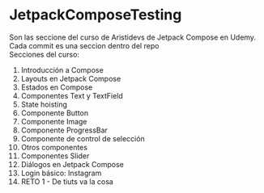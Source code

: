 # JetpackComposeTesting
Son las seccione del curso de Aristidevs de Jetpack Compose en Udemy. Cada commit es una seccion dentro del repo <br>
Secciones del curso: 
1. Introducción a Compose
2. Layouts en Jetpack Compose
3. Estados en Compose
4. Componentes Text y TextField
5. State hoisting
6. Componente Button
7. Componente Image
8. Componente ProgressBar
9. Componente de control de selección
10. Otros componentes
11. Componentes Slider
12. Diálogos en Jetpack Compose
13. Login básico: Instagram
14. RETO 1 - De tiuts va la cosa
